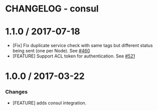 # CHANGELOG - consul

1.1.0 / 2017-07-18
==================

* [Fix] Fix duplicate service check with same tags but different status being sent (one per Node). See [#460][]
* [FEATURE] Support ACL token for authentication. See [#521][]

1.0.0 / 2017-03-22
==================

### Changes

* [FEATURE] adds consul integration.

<!--- The following link definition list is generated by PimpMyChangelog --->
[#460]: https://github.com/DataDog/integrations-core/issues/460
[#521]: https://github.com/DataDog/integrations-core/issues/521
